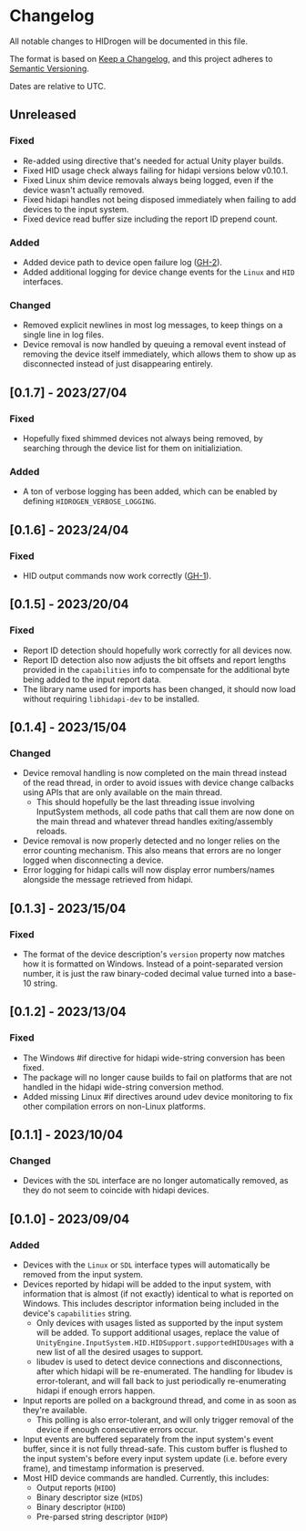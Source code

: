 # Changelog

All notable changes to HIDrogen will be documented in this file.

The format is based on [Keep a Changelog](https://keepachangelog.com/en/1.0.0/), and this project adheres to [Semantic Versioning](https://semver.org/spec/v2.0.0.html).

Dates are relative to UTC.

## Unreleased

### Fixed

- Re-added using directive that's needed for actual Unity player builds.
- Fixed HID usage check always failing for hidapi versions below v0.10.1.
- Fixed Linux shim device removals always being logged, even if the device wasn't actually removed.
- Fixed hidapi handles not being disposed immediately when failing to add devices to the input system.
- Fixed device read buffer size including the report ID prepend count.

### Added

- Added device path to device open failure log ([GH-2](https://github.com/TheNathannator/HIDrogen/pull/2)).
- Added additional logging for device change events for the `Linux` and `HID` interfaces.

### Changed

- Removed explicit newlines in most log messages, to keep things on a single line in log files.
- Device removal is now handled by queuing a removal event instead of removing the device itself immediately, which allows them to show up as disconnected instead of just disappearing entirely.

## [0.1.7] - 2023/27/04

### Fixed

- Hopefully fixed shimmed devices not always being removed, by searching through the device list for them on initializiation.

### Added

- A ton of verbose logging has been added, which can be enabled by defining `HIDROGEN_VERBOSE_LOGGING`.

## [0.1.6] - 2023/24/04

### Fixed

- HID output commands now work correctly ([GH-1](https://github.com/TheNathannator/HIDrogen/pull/1)).

## [0.1.5] - 2023/20/04

### Fixed

- Report ID detection should hopefully work correctly for all devices now.
- Report ID detection also now adjusts the bit offsets and report lengths provided in the `capabilities` info to compensate for the additional byte being added to the input report data.
- The library name used for imports has been changed, it should now load without requiring `libhidapi-dev` to be installed.

## [0.1.4] - 2023/15/04

### Changed

- Device removal handling is now completed on the main thread instead of the read thread, in order to avoid issues with device change calbacks using APIs that are only available on the main thread.
  - This should hopefully be the last threading issue involving InputSystem methods, all code paths that call them are now done on the main thread and whatever thread handles exiting/assembly reloads.
- Device removal is now properly detected and no longer relies on the error counting mechanism. This also means that errors are no longer logged when disconnecting a device.
- Error logging for hidapi calls will now display error numbers/names alongside the message retrieved from hidapi.

## [0.1.3] - 2023/15/04

### Fixed

- The format of the device description's `version` property now matches how it is formatted on Windows. Instead of a point-separated version number, it is just the raw binary-coded decimal value turned into a base-10 string.

## [0.1.2] - 2023/13/04

### Fixed

- The Windows #if directive for hidapi wide-string conversion has been fixed.
- The package will no longer cause builds to fail on platforms that are not handled in the hidapi wide-string conversion method.
- Added missing Linux #if directives around udev device monitoring to fix other compilation errors on non-Linux platforms.

## [0.1.1] - 2023/10/04

### Changed

- Devices with the `SDL` interface are no longer automatically removed, as they do not seem to coincide with hidapi devices.

## [0.1.0] - 2023/09/04

### Added

- Devices with the `Linux` or `SDL` interface types will automatically be removed from the input system.
- Devices reported by hidapi will be added to the input system, with information that is almost (if not exactly) identical to what is reported on Windows. This includes descriptor information being included in the device's `capabilities` string.
  - Only devices with usages listed as supported by the input system will be added. To support additional usages, replace the value of `UnityEngine.InputSystem.HID.HIDSupport.supportedHIDUsages` with a new list of all the desired usages to support.
  - libudev is used to detect device connections and disconnections, after which hidapi will be re-enumerated. The handling for libudev is error-tolerant, and will fall back to just periodically re-enumerating hidapi if enough errors happen.
- Input reports are polled on a background thread, and come in as soon as they're available.
  - This polling is also error-tolerant, and will only trigger removal of the device if enough consecutive errors occur.
- Input events are buffered separately from the input system's event buffer, since it is not fully thread-safe. This custom buffer is flushed to the input system's before every input system update (i.e. before every frame), and timestamp information is preserved.
- Most HID device commands are handled. Currently, this includes:
  - Output reports (`HIDO`)
  - Binary descriptor size (`HIDS`)
  - Binary descriptor (`HIDD`)
  - Pre-parsed string descriptor (`HIDP`)
